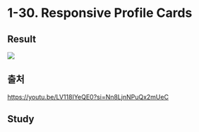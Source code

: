 # 1-30. Responsive Profile Cards

## Result

<img src="result.gif">

## 출처

https://youtu.be/LV118IYeQE0?si=Nn8LjnNPuQx2mUeC

## Study
